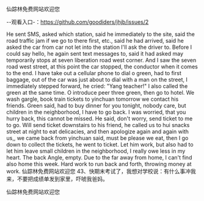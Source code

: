 仙踪林免费网站欢迎您

--观看入口-：https://github.com/goodiders/jhjb/issues/2

He sent SMS, asked which station, said he immediately to the site, said the road traffic jam if we go to there first, etc., said he had arrived, said he asked the car from car not let into the station I'll ask the driver to.
Before I could say hello, he again sent text messages to, said it had asked may temporarily stops at seven liberation road west corner.
And I saw the seven road west street, at this point the car stopped, the conductor when it comes to the end.
I have take out a cellular phone to dial o green, had to first baggage, out of the car was just about to dial with a man on the street, I immediately stepped forward, he cried: "Yang teacher!"
I also called the green at the same time.
O introduce peer three green, then go to hotel.
We wash gargle, book train tickets to yinchuan tomorrow we contact his friends.
Green said, had to buy dinner for you tonight, nobody care, but children in the neighborhood, I have to go back.
I was worried, that you hurry back, this cannot be missed.
He said, don't worry, send ticket to me to go.
Will send ticket downstairs to his friend, he called us to hui snacks street at night to eat delicacies, and then apologize again and again with us,, we came back from yinchuan said, must be please we eat, then I go down to collect the tickets, he went to ticket.
Let him work, but also had to let him leave small children in the neighborhood, I really owe less in my heart.
The back Angle, empty.
Due to the far away from home, I can't find also home this week.
Hard work to run back and forth, throwing money at work.
仙踪林免费网站欢迎您	43、快期末考试了，我想对学校说：有什么事冲我来，不要把成绩单发到家里，吓唬我爸妈。

仙踪林免费网站欢迎您
